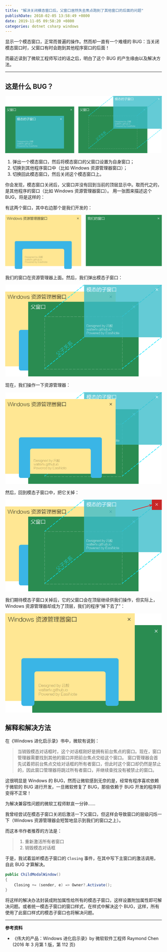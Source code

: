 ```yaml
---
title: "解决关闭模态窗口后，父窗口居然失去焦点跑到了其他窗口的后面的问题"
publishDate: 2018-02-05 13:58:49 +0800
date: 2019-11-05 09:58:20 +0800
categories: dotnet csharp windows
---
```


显示一个模态窗口，正常而普遍的操作。然而却一直有一个难缠的 BUG：当关闭模态窗口时，父窗口有时会跑到其他程序窗口的后面！

而最近读到了微软工程师写过的话之后，明白了这个 BUG 的产生缘由以及解决方法。

---

## 这是什么 BUG？

![弹出模态窗口](/static/posts/2018-02-05-13-28-37.png)

1. 弹出一个模态窗口，然后将模态窗口的父窗口设置为自身窗口；
1. 切换到其他程序窗口中（比如 Windows 资源管理器窗口）；
1. 切换回此模态窗口，然后关闭这个模态窗口上。

你会发现，模态窗口关闭后，父窗口并没有回到当前的顶层显示中。取而代之的，是其他程序的窗口（比如 Windows 资源管理器窗口）。
用一张图来描述这个 BUG，将是这样的：

有这两个窗口，其中右边那个是我们开发的：

![两个窗口](/static/posts/2018-02-05-13-38-32.png)

我们的窗口在资源管理器上面。然后，我们弹出模态子窗口：

![我们在上面](/static/posts/2018-02-05-13-40-18.png)

现在，我们操作一下资源管理器：

![操作资源管理器](/static/posts/2018-02-05-13-46-41.png)

然后，回到模态子窗口中，把它关掉：

![关掉模态子窗口](/static/posts/2018-02-05-13-43-35.png)

我们期待模态子窗口关掉后，它的父窗口会在顶层继续供我们操作，但实际上，Windows 资源管理器却成为了顶层，我们的程序“掉下去了”：

![不符合预期的结果](/static/posts/2018-02-05-13-48-18.png)

## 解释和解决方法

在《Windows 进化启示录》书中，微软有说到：

> 当销毁模态对话框时，这个对话框刚好是拥有前台焦点的窗口。现在，窗口管理器需要找到其他的窗口并把前台焦点交给这个窗口。
> 窗口管理器会首先试着把前台焦点交给对话框的所有者窗口，但此时这个窗口却仍然是禁止的，因此窗口管理器将跳过所有者窗口，并继续查找没有被禁止的窗口。

这很明显是 Windows 的 BUG，然而让微软感到无奈的是，经常有程序喜欢依赖于微软的 BUG 进行开发，一旦微软修复了 BUG，那些依赖于 BUG 开发的程序将变得不正常！

为解决兼容性问题的微软工程师默哀一分钟……

我曾经尝试在模态子窗口关闭后激活一下父窗口，但这样会导致窗口的层级闪烁一下（Windows 资源管理器会短暂地显示到我们的窗口之上）。

而这本书作者推荐的方法是：

> 1. 重新激活所有者窗口
> 1. 销毁模态对话框

于是，我试着监听模态子窗口的 `Closing` 事件，在其中写下主窗口的激活调用，自此 BUG 才算解决。

```csharp
public ChildModalWindow()
{
    Closing += (sender, e) => Owner?.Activate();
}
```

将这样的解决办法封装成附加属性给所有的模态子窗口，这样设置附加属性即可解决问题。或者统一模态子窗口的窗口样式，在样式中解决这个 BUG，这样，所有使用了此窗口样式的模态子窗口也将解决问题。

---

**参考资料**

- 《伟大的产品：Windows 进化启示录》by 微软软件工程师 Raymond Chen (2016 年 3 月第 1 版，第 112 页)
